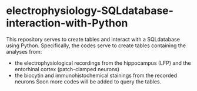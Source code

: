 # electrophysiology-SQLdatabase-interaction-with-Python
This repository serves to create tables and interact with a SQLdatabase using Python.
Specifically, the codes serve to create tables containing the analyses from:
* the electrophysiological recordings from the hippocampus (LFP) and the entorhinal cortex (patch-clamped neurons) 
* the biocytin and immunohistochemical stainings from the recorded neurons
Soon more codes will be added to query the tables. 
